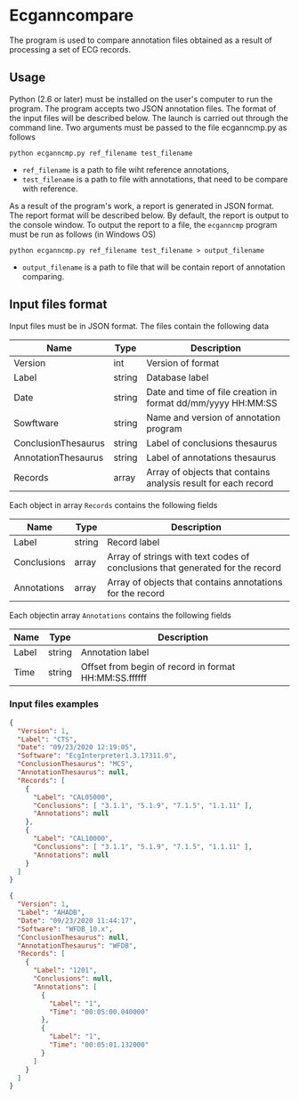 # Ecganncompare

The program is used to compare annotation files obtained as a result of processing a set of ECG records.

## Usage

Python (2.6 or later) must be installed on the user's computer to run the program.
The program accepts two JSON annotation files. The format of the input files will be described below.
The launch is carried out through the command line.
Two arguments must be passed to the file ecganncmp.py as follows

    python ecganncmp.py ref_filename test_filename

- `ref_filename` is a path to file wiht reference annotations,
- `test_filename` is a path to file with annotations, that need to be compare with reference.

As a result of the program's work, a report is generated in JSON format.
The report format will be described below.
By default, the report is output to the console window.
To output the report to a file, the `ecganncmp` program must be run as follows (in Windows OS)

    python ecganncmp.py ref_filename test_filename > output_filename

- `output_filename` is a path to file that will be contain report of annotation comparing.

## Input files format

Input files must be in JSON format. The files contain the following data

| Name                | Type   | Description                                                    |
| ------------------- | ------ | -------------------------------------------------------------- |
| Version             | int    | Version of format                                              |
| Label               | string | Database label                                                 |
| Date                | string | Date and time of file creation in format dd/mm/yyyy HH:MM:SS   |
| Sowftware           | string | Name and version of annotation program                         |
| ConclusionThesaurus | string | Label of conclusions thesaurus                                 |
| AnnotationThesaurus | string | Label of annotations thesaurus                                 |
| Records             | array  | Array of objects that contains analysis result for each record |

Each object in array `Records` contains the following fields

| Name        | Type   | Description                                                                   |
| ----------- | ------ | ----------------------------------------------------------------------------- |
| Label       | string | Record label                                                                  |
| Conclusions | array  | Array of strings with text codes of conclusions that generated for the record |
| Annotations | array  | Array of objects that contains annotations for the record                     |

Each objectin array `Annotations` contains the following fields

| Name  | Type   | Description                                           |
| ----- | ------ | ----------------------------------------------------- |
| Label | string | Annotation label                                      |
| Time  | string | Offset from begin of record in format HH:MM:SS.ffffff |

### Input files examples

```json
{
  "Version": 1,
  "Label": "CTS",
  "Date": "09/23/2020 12:19:05",
  "Software": "EcgInterpreter1.3.17311.0",
  "ConclusionThesaurus": "MCS",
  "AnnotationThesaurus": null,
  "Records": [
    {
      "Label": "CAL05000",
      "Conclusions": [ "3.1.1", "5.1.9", "7.1.5", "1.1.11" ],
      "Annotations": null
    },
    {
      "Label": "CAL10000",
      "Conclusions": [ "3.1.1", "5.1.9", "7.1.5", "1.1.11" ],
      "Annotations": null
    }
  ]
}
```

```json
{
  "Version": 1,
  "Label": "AHADB",
  "Date": "09/23/2020 11:44:17",
  "Software": "WFDB_10.x",
  "ConclusionThesaurus": null,
  "AnnotationThesaurus": "WFDB",
  "Records": [
    {
      "Label": "1201",
      "Conclusions": null,
      "Annotations": [
        {
          "Label": "1",
          "Time": "00:05:00.040000"
        },
        {
          "Label": "1",
          "Time": "00:05:01.132000"
        }
      ]
    }
  ]
}
```
